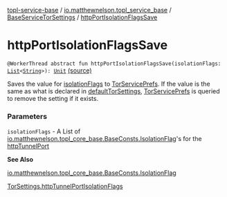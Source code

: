 [topl-service-base](../../index.md) / [io.matthewnelson.topl_service_base](../index.md) / [BaseServiceTorSettings](index.md) / [httpPortIsolationFlagsSave](./http-port-isolation-flags-save.md)

# httpPortIsolationFlagsSave

`@WorkerThread abstract fun httpPortIsolationFlagsSave(isolationFlags: `[`List`](https://kotlinlang.org/api/latest/jvm/stdlib/kotlin.collections/-list/index.html)`<`[`String`](https://kotlinlang.org/api/latest/jvm/stdlib/kotlin/-string/index.html)`>): `[`Unit`](https://kotlinlang.org/api/latest/jvm/stdlib/kotlin/-unit/index.html) [(source)](https://github.com/05nelsonm/TorOnionProxyLibrary-Android/blob/master/topl-service-base/src/main/java/io/matthewnelson/topl_service_base/BaseServiceTorSettings.kt#L270)

Saves the value for [isolationFlags](http-port-isolation-flags-save.md#io.matthewnelson.topl_service_base.BaseServiceTorSettings$httpPortIsolationFlagsSave(kotlin.collections.List((kotlin.String)))/isolationFlags) to [TorServicePrefs](../-tor-service-prefs/index.md). If the value is the same as what is
declared in [defaultTorSettings](default-tor-settings.md), [TorServicePrefs](../-tor-service-prefs/index.md) is queried to remove the setting if
it exists.

### Parameters

`isolationFlags` - A List of [io.matthewnelson.topl_core_base.BaseConsts.IsolationFlag](../../..//topl-core-base/io.matthewnelson.topl_core_base/-base-consts/-isolation-flag/index.md)'s
for the [httpTunnelPort](http-tunnel-port.md)

**See Also**

[io.matthewnelson.topl_core_base.BaseConsts.IsolationFlag](../../..//topl-core-base/io.matthewnelson.topl_core_base/-base-consts/-isolation-flag/index.md)

[TorSettings.httpTunnelPortIsolationFlags](../../..//topl-core-base/io.matthewnelson.topl_core_base/-tor-settings/http-tunnel-port-isolation-flags.md)

